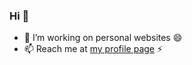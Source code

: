 ### Hi 👋

- 🌱 I’m working on personal websites 😄
- 📫 Reach me at [my profile page](https://jack4125.github.io/) ⚡
